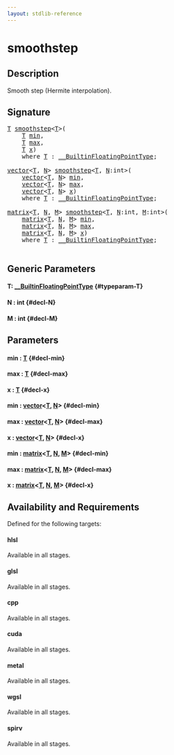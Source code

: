 ```yaml
---
layout: stdlib-reference
---
```


# smoothstep

## Description

Smooth step (Hermite interpolation).




## Signature 

<pre>
<a href="/stdlib-reference/global-decls/smoothstep#typeparam-T" class="code_type">T</a> <a href="/stdlib-reference/global-decls/smoothstep">smoothstep</a>&lt;<a href="/stdlib-reference/global-decls/smoothstep#typeparam-T" class="code_type">T</a>&gt;(
    <a href="/stdlib-reference/global-decls/smoothstep#typeparam-T" class="code_type">T</a> <a href="/stdlib-reference/global-decls/smoothstep#decl-min" class="code_param">min</a>,
    <a href="/stdlib-reference/global-decls/smoothstep#typeparam-T" class="code_type">T</a> <a href="/stdlib-reference/global-decls/smoothstep#decl-max" class="code_param">max</a>,
    <a href="/stdlib-reference/global-decls/smoothstep#typeparam-T" class="code_type">T</a> <a href="/stdlib-reference/global-decls/smoothstep#decl-x" class="code_param">x</a>)
    <span class='code_keyword'>where</span> <a href="/stdlib-reference/global-decls/smoothstep#typeparam-T" class="code_type">T</a> : <a href="/stdlib-reference/interfaces/0_builtinfloatingpointtype-029hm/index" class="code_type">__BuiltinFloatingPointType</a>;

<a href="/stdlib-reference/types/vector/index" class="code_type">vector</a>&lt;<a href="/stdlib-reference/global-decls/smoothstep#typeparam-T" class="code_type">T</a>, <a href="/stdlib-reference/global-decls/smoothstep#decl-N" class="code_var">N</a>&gt; <a href="/stdlib-reference/global-decls/smoothstep">smoothstep</a>&lt;<a href="/stdlib-reference/global-decls/smoothstep#typeparam-T" class="code_type">T</a>, <a href="/stdlib-reference/global-decls/smoothstep#decl-N" class="code_var">N</a>:<span class="code_keyword">int</span>&gt;(
    <a href="/stdlib-reference/types/vector/index" class="code_type">vector</a>&lt;<a href="/stdlib-reference/global-decls/smoothstep#typeparam-T" class="code_type">T</a>, <a href="/stdlib-reference/global-decls/smoothstep#decl-N" class="code_var">N</a>&gt; <a href="/stdlib-reference/global-decls/smoothstep#decl-min" class="code_param">min</a>,
    <a href="/stdlib-reference/types/vector/index" class="code_type">vector</a>&lt;<a href="/stdlib-reference/global-decls/smoothstep#typeparam-T" class="code_type">T</a>, <a href="/stdlib-reference/global-decls/smoothstep#decl-N" class="code_var">N</a>&gt; <a href="/stdlib-reference/global-decls/smoothstep#decl-max" class="code_param">max</a>,
    <a href="/stdlib-reference/types/vector/index" class="code_type">vector</a>&lt;<a href="/stdlib-reference/global-decls/smoothstep#typeparam-T" class="code_type">T</a>, <a href="/stdlib-reference/global-decls/smoothstep#decl-N" class="code_var">N</a>&gt; <a href="/stdlib-reference/global-decls/smoothstep#decl-x" class="code_param">x</a>)
    <span class='code_keyword'>where</span> <a href="/stdlib-reference/global-decls/smoothstep#typeparam-T" class="code_type">T</a> : <a href="/stdlib-reference/interfaces/0_builtinfloatingpointtype-029hm/index" class="code_type">__BuiltinFloatingPointType</a>;

<a href="/stdlib-reference/types/matrix/index" class="code_type">matrix</a>&lt;<a href="/stdlib-reference/global-decls/smoothstep#typeparam-T" class="code_type">T</a>, <a href="/stdlib-reference/global-decls/smoothstep#decl-N" class="code_var">N</a>, <a href="/stdlib-reference/global-decls/smoothstep#decl-M" class="code_var">M</a>&gt; <a href="/stdlib-reference/global-decls/smoothstep">smoothstep</a>&lt;<a href="/stdlib-reference/global-decls/smoothstep#typeparam-T" class="code_type">T</a>, <a href="/stdlib-reference/global-decls/smoothstep#decl-N" class="code_var">N</a>:<span class="code_keyword">int</span>, <a href="/stdlib-reference/global-decls/smoothstep#decl-M" class="code_var">M</a>:<span class="code_keyword">int</span>&gt;(
    <a href="/stdlib-reference/types/matrix/index" class="code_type">matrix</a>&lt;<a href="/stdlib-reference/global-decls/smoothstep#typeparam-T" class="code_type">T</a>, <a href="/stdlib-reference/global-decls/smoothstep#decl-N" class="code_var">N</a>, <a href="/stdlib-reference/global-decls/smoothstep#decl-M" class="code_var">M</a>&gt; <a href="/stdlib-reference/global-decls/smoothstep#decl-min" class="code_param">min</a>,
    <a href="/stdlib-reference/types/matrix/index" class="code_type">matrix</a>&lt;<a href="/stdlib-reference/global-decls/smoothstep#typeparam-T" class="code_type">T</a>, <a href="/stdlib-reference/global-decls/smoothstep#decl-N" class="code_var">N</a>, <a href="/stdlib-reference/global-decls/smoothstep#decl-M" class="code_var">M</a>&gt; <a href="/stdlib-reference/global-decls/smoothstep#decl-max" class="code_param">max</a>,
    <a href="/stdlib-reference/types/matrix/index" class="code_type">matrix</a>&lt;<a href="/stdlib-reference/global-decls/smoothstep#typeparam-T" class="code_type">T</a>, <a href="/stdlib-reference/global-decls/smoothstep#decl-N" class="code_var">N</a>, <a href="/stdlib-reference/global-decls/smoothstep#decl-M" class="code_var">M</a>&gt; <a href="/stdlib-reference/global-decls/smoothstep#decl-x" class="code_param">x</a>)
    <span class='code_keyword'>where</span> <a href="/stdlib-reference/global-decls/smoothstep#typeparam-T" class="code_type">T</a> : <a href="/stdlib-reference/interfaces/0_builtinfloatingpointtype-029hm/index" class="code_type">__BuiltinFloatingPointType</a>;

</pre>

## Generic Parameters

#### T: [\_\_BuiltinFloatingPointType](/stdlib-reference/interfaces/0_builtinfloatingpointtype-029hm/index) {#typeparam-T}
#### N  : int {#decl-N}
#### M  : int {#decl-M}

## Parameters

#### min  : [T](/stdlib-reference/global-decls/smoothstep#typeparam-T) {#decl-min}
#### max  : [T](/stdlib-reference/global-decls/smoothstep#typeparam-T) {#decl-max}
#### x  : [T](/stdlib-reference/global-decls/smoothstep#typeparam-T) {#decl-x}
#### min  : [vector](/stdlib-reference/types/vector/index)\<[T](/stdlib-reference/types/vector/index#typeparam-T), [N](/stdlib-reference/types/vector/index#decl-N)\> {#decl-min}
#### max  : [vector](/stdlib-reference/types/vector/index)\<[T](/stdlib-reference/types/vector/index#typeparam-T), [N](/stdlib-reference/types/vector/index#decl-N)\> {#decl-max}
#### x  : [vector](/stdlib-reference/types/vector/index)\<[T](/stdlib-reference/types/vector/index#typeparam-T), [N](/stdlib-reference/types/vector/index#decl-N)\> {#decl-x}
#### min  : [matrix](/stdlib-reference/types/matrix/index)\<[T](/stdlib-reference/types/matrix/t-0), [N](/stdlib-reference/types/matrix/index#decl-N), [M](/stdlib-reference/types/matrix/index#decl-M)\> {#decl-min}
#### max  : [matrix](/stdlib-reference/types/matrix/index)\<[T](/stdlib-reference/types/matrix/t-0), [N](/stdlib-reference/types/matrix/index#decl-N), [M](/stdlib-reference/types/matrix/index#decl-M)\> {#decl-max}
#### x  : [matrix](/stdlib-reference/types/matrix/index)\<[T](/stdlib-reference/types/matrix/t-0), [N](/stdlib-reference/types/matrix/index#decl-N), [M](/stdlib-reference/types/matrix/index#decl-M)\> {#decl-x}

## Availability and Requirements

Defined for the following targets:

#### hlsl
Available in all stages.

#### glsl
Available in all stages.

#### cpp
Available in all stages.

#### cuda
Available in all stages.

#### metal
Available in all stages.

#### wgsl
Available in all stages.

#### spirv
Available in all stages.



